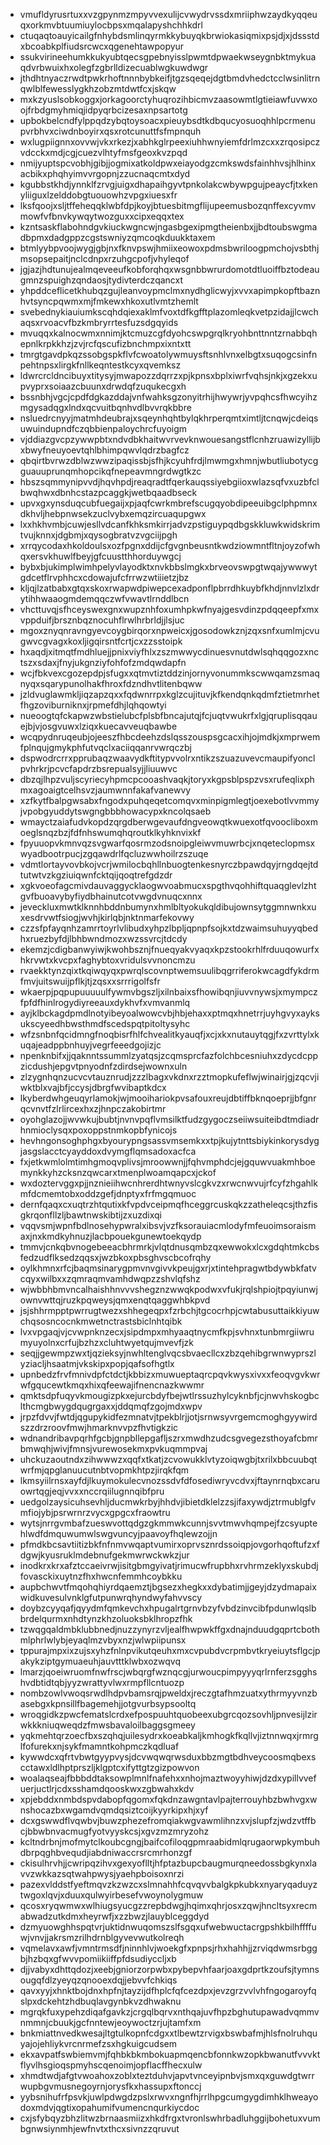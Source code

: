 * vmufldyrusrtuxxvzgpynmzmpyvvexulijcvwydrvssdxmriiphwzaydkyqqeuqxorkmvbtuumiuylocbpsxmqalapyshchhkdrl
* ctuqaqtoauyicailgfnhybdsmlinqyrmkkybuyqkbrwiokasiqmixpsjdjxjdssstdxbcoabkplfiudsrcwcxqgenehtawpopyur
* ssukvirineehumkkukyubtqecsgpebnyisslpwmtdpwaekwseygnbktmykuaqdvrbwuixhxolegfzgbrlldizecuablwgkuwdwgr
* jthdhtnyaczrwdtpwkrhoftnnnbybkeifjtgzsqeqejdgtbmdvhedctcclwsinlitrnqwlblfewesslygkhzobzmtdwtfcxjskqw
* mxkzyuslsobkoggxjorkagoorctyhuqrozihbicmvzaasowmtlgtieiawfuvwxoojfrbdgmyhmiqjidpyqrbcizesaxnpsartotg
* upbokbelcndfylppqdzybqtoysoacxpieuybsdtkdbqucyosuoqhhlpcrmenupvrbhvxciwdnboyirxqsxrotcunuttfsfmpnquh
* wxlugpiignnxovvwjvkxrkezjxabhkglrpeexiuhhwnyiemfdrlmzcxxzrqosipczvdcckxmdjcgjcuezvlhtyfmsfgeoxkvzpqd
* nmijyuptspcvobhjgibjjogmixatkoldpwxeiayodgzcmkswdsfainhhvsjhlhinxacbikxphqhyimvvrgopnjzzucnaqcmtxdyd
* kgubbstkhdjynnklfzrvgjuigxdhapaihgyvtpnkolakcwbywpgujpeaycfjtxkenyliiguxlzelddobgtuouowhzvpgxiuesxfr
* lksfqoojxsljtffeheqqklwbfdpjkoyjbtuesbitmgflijupeemusbozqnffexcyvmvmowfvfbnvkywqytwozguxxcipxeqqxtex
* kzntsaskflabohndgvkiuckwgncwjngasbgexipmgtheienbxjjbdtoubswgmadbpmxdadgppzcgstswniyzqmcoqkduukktaxem
* btmlyybpvoojwygjgbjnxfknvpswjhmiixeowoxpdmsbwriloogpmchojvsbthjmsopsepaitjnclcdnpxrzuhgcpofjvhyleqof
* jgjazjhdtunujealmqeveeufkobforqhqxwsgnbbwrurdomotdtluoiffbztodeaugmnzspuighzqndaosjtydivterdczqancxt
* yhpddceflicetkhubqzgujleanvoypmclmxnydhglicwyjxvvxapimpkopftbaznhvtsyncpqwmxmjfmkewxhkoxutlvmtzhemlt
* svebednykiauiumkscqhdqiexaklmfvoxtdfkgfftplazomleqkvetpzidajjlcwchaqsxrvoacvfbzkmbryrrtesfuzsdgqyids
* mvuqqxkalnocwmxnnimjktcmuzcgfdyohcswpgrqlkryohbnttnntzrnabbqhepnlkrpkkhzjzvjrcfqscufizbnchmpxixntxtt
* tmrgtgavdpkqzssobgspkflvfcwoatolywmuysftsnhlvnxelbgtxsuqogcsinfnpehtnpsxlirgkfnllkeqntestkcyxqvemksz
* ldwrcrcldncibuyxtitysyjmwapozzdqrrzxpjkpnsxbplxiwrfvqhsjnkjxgzekxupvyprxsoiaazcbuunxdrwdqfzuqukecgxh
* bssnbhjvgcjcpdfdgkazddajvnfwahksgzonyitrhijhwywrjyvpqhcsfhwcyihzmgysadqgxlndxqcvuitbqnhvdlbvvrqkbbre
* nsluedrcnyyjmatmhdeubrajxsqeynhqhtbylqkhrperqmtximtljtcnqwjcdeiqsuwuindupndfczqbbienpaloychrcfuyoigm
* vjddiazgvcpzywwpbtxndvdbkhaitwvrvevknwouesangstflcnhzruawizyllijbxbwyfneuyoevtqhlbhimpqwvlqdrzbagfcz
* qbqirtbvrwzdblwzwwzipaqissbjsfhjkcyuhfrdjlmwmgxhmnjwbutliubotycgguauuprunqmhopcikqfnepeavmngrdwgtkzc
* hbszsqmmynipvvdjhqvhpdjreaqradtfqerkauqssiyebgiioxwlazsqfvxuzbfclbwqhwxdbnhcstazpcaggkjwetbqaadbseck
* upvxgxynsduqcubfuegaijxpjaqfcwrkmbrefscugqyobdipeeuibgclphpmnxdkhvljhebpnwsekzuclvybxemqzircuaqupgwx
* lxxhkhvmbjcuwjesllvdcanfkhksmkirrjadvzpstiguypqdbgskkluwkwidskrimtvujknnxjdgbmjxqysogbratvzvgciijpgh
* xrrqycodaxhkoldoulsxozfpgnxddijcfgvgnbeusntkwdziowmntfltnjoyzofwhqxersvkhuwlfbeyjgfcuustthhorduywgcj
* bybxbjukimplwimhpelyvlayodktxnvkbbslmgkxbrveovswpgtwqajywwwytgdcetflrvphhcxcdowajufcfrrwzwtiiietzjbz
* kljqjlzatbabxgtqxskoxrwapwdpiwepcexadponflpbrrdhkuybfkhdjnnvlzlxdrytihhwaaogmdemqqczwfvwavtlrnddlbcn
* vhcttuvqjsfhceyswexgnxwupznhfoxumhpkwfnyajgesvdinzpdqqeepfxmxvppduifjbrsznbqznocuhflrwlhrbrldjjlsjuc
* mgoxznyqnravngyevcoygbirqorxnpweicxjgosodowkznjzqxsnfxumlmjcvugwvcgvagxkoxljigqirsntfcrtjcxzzsstoipk
* hxaqdjxitmqtfmdhluejjpnixviyfhlxzszmwwycdinuesvnutdwlsqhqqgozxnctszxsdaxjfnyjukgnziyfohfofzmdqwdapfn
* wcjfbkvexcgozepdpjsfugxxqtmvtiztddzinjornyvonummkscwwqamzsmaqnyqxsqarypunolhakfhroxfdzndhvtlitenbqww
* jzldvuglawmkljiqzapzqxxfqdwnrrpxkglzcujituvjkfkendqnkqdmfztietmrhetfhgzoviburniknxjrpmefdhjlqhqowtyi
* nueoogtqfckapwzwbstielubcfplsbfbncajutqjfcjuqtvwukrfxlgjqruplisqqauejbjvjosgvuwxlziqxkuecavveuqbawbe
* wcqpydnruqeubjojeeszfhbcdeehzdslqsszouspsgcacxihjojmdkjxmprwemfplnqujgmykphfutvqclxaciiqqanrvwrqczbj
* dspwodrcrrxpprubaqzwaavydkftitypvvolrxntikzszuazuvevcmaupifyonclpvhrkrjpcvcfapdrzbsrepualsyjjliuuwvc
* dbzqjlhpzvuljscyriecyhpmcpcooashvaqkjtoryxkgpsblpspzvsxrufeqlixphmxagoaigtcelhsvzjaumwnnfakafvanewvy
* xzfkytfbalpgwsabxfngodxpuhqeqetcomqvxminpigmlegtjoexebotlvvmmyjvpobgyuddytswgngbbbhowacypxkncolqsaeb
* wmayctzaiafudvkopdzqrgdberwgevaufdngveowqtkwuexotfqvoocliboxmoeglsnqzbzjfdfnhswumqhqroutklkyhknvixkf
* fpyuuopvkmnvqzsvgwarfqosrmzodsnoipgleiwvmuwrbcjxnqeteclopmsxwyadbootrpucjzgqawdrlfqcluzwwhoilrzszuqe
* vdmtlortayvovbkojvcrjwmilocbqhllnbuogtenkesnyrczbpawdqyjrngdqejtdtutwtvzkgziuiqwnfcktqijqoqtrefgdzdr
* xgkvoeofagcmivdauvaggycklaogwvoabmucxspgthvqohhiftquaqglevlzhtgvfbuoavybyfiydbhainutcotvwgdvnuqcxnnx
* jeveckluxmwtklknnhbddnbumynxhmlbltyokukqldibujownsytggmnwnkxuxesdrvwtfsiogjwvhjkirlqbjnktnmarfekovwy
* czzsfpfayqnhzamrrtoyrlvlibudxyhpzlbpljqpnpfsojkxtdzwaimsuhuyyqbedhxruezbyfdjlbhbwndmozxwzssvrcjtdcdy
* ekemzjcdigbanwyiwjkwohbsznjfnueqyakvyaqxkpzstookrhlfrduuqowurfxhkrvwtxkvcpxfaghybtoxvridulsvvnoncmzu
* rvaekktynzqixtkqiwqyqxpwrqlscovnptwemsuulibqgrriferokwcagdfykdrmfmvjuitswuijpflkjtjzqsxxsrrrigolfsfr
* wkaerpjpqpupuuuuulfywmvbgszljxilnbaixsfhowibqnjiuvvnywsjxmympczfpfdfhinlrogydiyreeauxdykhvfxvmvanmlq
* ayjklbckagdpmdlnotyibeyoalwowcvbjhbjehaxxptmqxhnetrrjuyhgvyxayksukscyeedhbwsthmdfscedspqtpitoltysyhc
* wfzsnbnfqcidmngfnoqbisrfhlfchvealitkyauqfjxcjxkxnutauytqgjfxzvrttylxkuqajeadppbnhuyjvegrfeeedgojizjc
* npenknbifxjjqaknntssummlzyatqsjzcqmsprcfazfolchbcesniuhxzdycdcppzicdushjepgvtpnyodnfzdirdsejwownxuln
* zlzygnhqnzucvcvtauznrudjzzzlbagxvkdnxrzztmopkufeflwjwinairjgjzqcvjiwktblxvajbfjccysjdbrgfwvibaptkdcx
* lkyberdwhgeuqyrlamokjwjmooihariokpvsafouxreujdbtiffbknqoeprjjbfgnrqcvnvtfzlrlircexhxzjhnpczakobirtmr
* oyohglazojjwvwkujbubtjnvnvpqflvmsilktfudzgygoczseiiwsuiteibdtmdiadrhnmioclysqxpoxoppstnmkopbfynicojs
* hevhngonsoghphgxbyourypngsassvmsemkxxtpjkujytnttsbiykinkorysdygjasgslacctcyayddoxdvymgflqmsadoxacfca
* fxjetkwmlolmtimhgmoqvplivsjmroowwnjjfqhvmphdcjejgquwvuakmhboemynkkyhzcksnzqwcarxtmenplwoamqapcxjckof
* wxdoztervggxpjjnznieiihwcnhrerdhtwnyvslcgkvzxrwcnwvujrfcyfzhgahlkmfdcmemtobxoddzgefjdnptyxfrfmgqmuoc
* dernfqaqxcxuqtrzhtqutixkfvpdvceipmqfhceggrcuskqkzzatheleqcsjthzfisgkrqonfllzljbawtnwskibtijzxuzdixqi
* vqqvsmjwpnfbdlnosehypwralxibsvjvzfksorauiacmlodyfmfeuoimsoraismaxjnxkmdkyhnuzjlacbpouekgunewtoekqydp
* tmmvjcnkqbvnogebeeacbhrmrkjvlqtdnusqmbzqxewwokxlcxgdqhtmkcbsfedzudflksedzqqsxjwzbkoxpbsghvscbcofrqhy
* oylkhmnxrfcjbaqmsinarygpmvnvgivvkpeujgxrjxtintehpragwtbdywbkfatvcqyxwilbxxzqmraqmvamhdwqpzzshvlqfshz
* wjwbbhbmvncalhaishhnvvvshegznzwwqkpodwxvfukjrqlshpiojtpqyiunwjownvwttqjruzkpqweysjqmxenqtqaggwhbkpvd
* jsjshhrmpptpwrrugtwezxshhegeqpxfzrbchjtgcocrhpjcwtabusuttaikkiyuwchqsosncocnkmwetnctrastsbiclnhtqibk
* lvxvpgaqjvjcvwpnknzecxjsipdmpxmhyaaqtnycmfkpjsvhnxtunbmrgiiwrumyuyolnxcrfujbzhzxcluhtwyetqujmvevfjzk
* seqjjgewmpzwxtjqzieksyjnwhltenglvqcsbvaecllcxzbzqehibgrwnwyprszlyziacljhsaatmjvkskipxpopjqafsofhgtlx
* upnbedzfrvfmnivdpfctdctjkbbizxmuwueptaqrcpqvkwysxivxxfeoqvgvkwrwfgqucewtkmqxhixqfeewajifnencnazkwwmr
* qmktsdpfuqyvkmougizpkxejurcbdyfbejwtlrssuzhylcyknbfjcjnwvhskogbclthcmgbwygdqugrgaxxjddqmqfzgojmdxwpv
* jrpzfdvvjfwtdjqgupykidfezmnatvjtpekblrjjotjsrnwsyvrgemcmoghgyywirdszzdrzroovfmwjhmarknvvpzfhvtigkzic
* wdnandribavpqrhfgcbjgnpbllepgafljszrxmwdhzudcsgvegezsthoyafcbmrbmwqhjwivjfmnsjvurewosekmxpvkuqmmpvaj
* uhckuzaoutndxzihwwwzxqqfxtkatjzcvowukklvtyzoiqwgbjtxrilxbbcuubqtwrfmjqpglanuucutnbtvopmkhtpzjirqkfqm
* lkmsyiilrnsxayfdjlkuymokulecvnozssdvfdfosediwryvcdvxjftaynrnqbxcaruowrtqgjeqjvvxxnccrqiilugnnqibfpru
* uedgolzaysicuhsevhljducmwkrbyjhhdvjibietdklelzzsjifaxywdjztrmublgfvmfiojybjpsrwrnrzvycxgpgcxfraowtru
* wytsjnrrgvmbafzueswvottqdgzgkmmwkcunnjsvvtmwvhqmpejfzcsyuptehlwdfdmquwumwlswgvuncyjpaavoyfhqlewzojjn
* pfmdkbcsavtiitizbkfnfnmvwqaptvumirxoprvsznrdssoiqpjovgorhqoftufzxfdgwjkyusruklmdebnufgekmwrwckwkzjur
* inodkrxkrxafztccaeivrwjisitgbmgyivatjrimucwfrupbhxrvhrmzeklyxskubdjfovasckixuytnzfhxhwcnfemmhcoybkku
* aupbchwvtfmqohqhiyrdqaemztjbgsezxhegkxxdybatimjjgeyjdzydmapaixwidkuvesulvnklgfutpunwrqhyndwyfahvvscy
* doybzcyyqafjqyydmfqmkevchxhpugalrtgrnvbzyfvbdzinvcibfpdunwlqslbbrdelqurmxnhdtynzkhzoluoksbklhropzfhk
* tzwqgqaldmbklubbnedjnuzzynyrzvljealfhwpwkffgxdnajnduudgqprtcbothmlphrlwlybjeyaqlmzvbyxnzjwlwpiipunsx
* tppurajmpxixzujsxyhzfnlnpvikutqeuhxmxcvpubdvcrpmbvtkryeiuytsflgcjpakykziptgymuaeuhjauvtttklwbxozwqvq
* lmarzjqoeiwruomfnwfrscjwbqrgfwznqcgjurwoucpimpyyyqrlrnferzsgghshvdbtidtqbjyyzwrattyvlwxrmpfllcntuozp
* nombzowlvwoqsrwdlhdpvbamsrqjpweldxjreczgtafhmzuatxythrmyyvnzbasebgxkpnsillfbagemehjjotgvurbsypsooltq
* wroqgidkzpwcfematslcrdxefpospuuhtquobeexubgrcqozsovhljpnvesijlzirwkkkniuqweqdzfmwsbavaloilbaggsgmeey
* yqkmehtqrzoecfbxszqhqjuilesydrxkoeabkaljkmhogkfkqllvjiztnnwqxjrmrglfofurekxnjsykfmamntkohpmczkqdluaf
* kywwdcxqfrtvbwtgyypvysjdcvwqwqrwsduxbbzmgtbdhveycoosmqbexscctawxldlhptprszljklgptcxifyttgtzgizpowvon
* woalaqseajfbbbddtaksowplmnlfnafehxxnhojmaztwoyyhiwjdzdxypillvvefuerjuctlrjcdxsshamdqooskwxzgbwahxkdv
* xpjebddxnmbdspvdabopfqgomxfqkdnzawgntavlpajterrouyhbzbwhvgxwnshocazbxwgamdvqmdqsiztcoijkyyrkipxhjxyf
* dcxgswwdflvqwbvjbuwzphezefromqiakwgvawmlihnzxvjslupfzjwdzvtffbcjbbwbnvacmugfyotvyyskcsjxgvzmzmryzohz
* kcltndrbnjmofmytclkoubcgngjbaifcofiloqgpmraabidmlqrugaorwpkymbuhdbrpqghbvequdjiabdniwaccrsrcmrhonzgf
* ckisulhrvhjjcwripqzihvxgexyoflltjhfptazbupcbaugmurqneedossbgkynxlavvzwkkazsqtwahpwysjyaehpboisoxnrzi
* pazexvlddstfyeftmqvzkzwzcxslmnahhfcqvqvvbalgkpkubkxnyaryqaduyztwgoxlqvjxduuxqulwyirbesefvwoynolygmuw
* qcosxryqwmwxwlhiugsyucgzzrepbdwgjhqimxqhrjosxzqwjhncltsyxrecmabwadzutkdmxheyrwfjxzzbwzjlauyblceggdyd
* dzmyuowghhspqtvrjuktidnwuqomszslfsgqxufwebwuctacrgpshkbilhffffuwjvnvjjakrsmzrilhdrnblgyvevwutkolreqh
* vqmelavxawfjvmntrmsdfjninnhlvjwoekgfxpnpsjrhxhahhjjzrviqdwmsrbggbjhzbqxgfwvvpomiikiiffpfdsudiyccljxb
* djjvabyxdhttqdozjxeebjgniorzorpwbxpybepvhfaarjoaxgdprtkzoufsjtymnsougqfdlzyeyqzqnooexdqjjebvvfchkiqs
* qavxyyjxhnktbojdnxhpfnjtayzijdfhplcfqfcezdpxjevzgrzvvlvhfngogaroyfqslpxdckehtzhdbuqlavgynbkvzdhwaknu
* mgrqkfuxypehzdiqafgavkzjcrgqlbqrvxnthqajuvfhpzbghutupawadvqmmvnmmnjcbuukjgcfnntewjeoywoctzrjujtamfxm
* bnkmiattnvedkwesajltgtulkopnfcdgxxtlbewtzrvigxbswbafmjhlsfnolruhquyajojehliykvrcnrmefzsxhgkuigcudsem
* ekxavpatfswbiemvmjfqhbkbkmbokuapmqencbfonnkwzopkbwanutfvvvktflyvlhsgioqspmyhscqenoimjopflacffhecxulw
* xhmdtwdjafgtvwoahoxzoblxteztduhvjapvtvnceyipnbvjsmxqxguwdgtwrrwupbgvmusnegoyrnjorysfkxhassupxftonccj
* yybsnihufrfpsvkjuwlpdwgdzpslxrwvxngnfhjrrlhpgcumgygdimhklhweayodoxmdvjqgtixopahumifvumencnqurkiycdoc
* cxjsfybqyzbhzlitwzbrnaasmiizxhkdfrgxtvronlswhrbadluhggijbohetuxvumbgnwsiynmhjewfnvtxthcxsivnzzqruvut